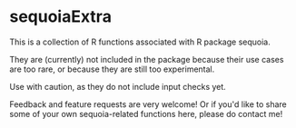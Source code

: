 # sequoiaExtra

This is a collection of R functions associated with R package sequoia. 

They are (currently) not included in the package because their use cases are too
rare, or because they are still too experimental. 

Use with caution, as they do not include input checks yet. 

Feedback and feature requests are very welcome! Or if you'd like to share some of
your own sequoia-related functions here, please do contact me!
